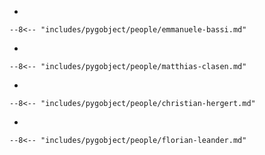 -   

    --8<-- "includes/pygobject/people/emmanuele-bassi.md"

-   

    --8<-- "includes/pygobject/people/matthias-clasen.md"

-   

    --8<-- "includes/pygobject/people/christian-hergert.md"

-   

    --8<-- "includes/pygobject/people/florian-leander.md"
